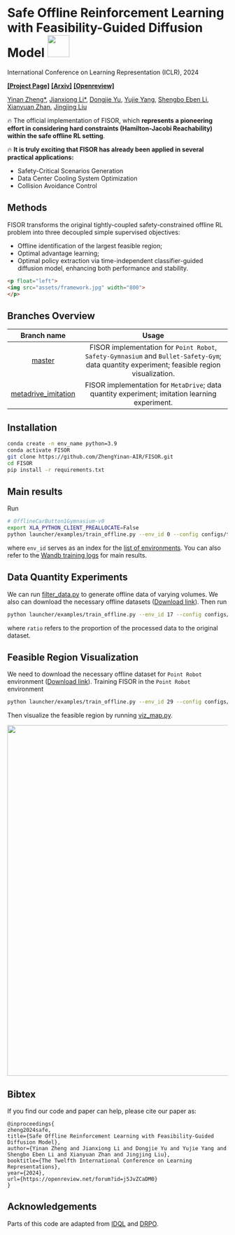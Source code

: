 # Safe Offline Reinforcement Learning with Feasibility-Guided Diffusion Model <img src="assets/icon.png" width="50">

International Conference on Learning Representation (ICLR), 2024

[**[Project Page]**](https://zhengyinan-air.github.io/FISOR/) [**[Arxiv]**](https://arxiv.org/pdf/2401.10700.pdf) [**[Openreview]**](https://openreview.net/forum?id=j5JvZCaDM0)

[Yinan Zheng*](https://scholar.google.com/citations?user=mHXjEbQAAAAJ&hl=zh-CN&authuser=1), [Jianxiong Li*](https://facebear-ljx.github.io/), [Dongjie Yu](https://manutdmoon.github.io/), [Yujie Yang](https://yangyujie-jack.github.io/), [Shengbo Eben Li](https://scholar.google.com/citations?user=Dxiw1K8AAAAJ&hl=zh-CN), [Xianyuan Zhan](https://zhanzxy5.github.io/zhanxianyuan/), [Jingjing Liu](https://air.tsinghua.edu.cn/en/info/1046/1194.htm)

🔥 The official implementation of FISOR, which **represents a pioneering effort in considering hard constraints (Hamilton-Jacobi Reachability) within the safe offline RL setting**.

🔥 **It is truly exciting that FISOR has already been applied in several practical applications:**

- Safety-Critical Scenarios Generation
- Data Center Cooling System Optimization
- Collision Avoidance Control

## Methods

FISOR transforms the original tightly-coupled safety-constrained offline RL problem into
three decoupled simple supervised objectives:

- Offline identification of the largest feasible region;
- Optimal advantage learning;
- Optimal policy extraction via time-independent classifier-guided diffusion model, enhancing both performance and stability.


```html
<p float="left">
<img src="assets/framework.jpg" width="800">
</p>
```

## Branches Overview

| Branch name  | Usage  |
|:---: |:---: |
| [master](https://github.com/ZhengYinan-AIR/FISOR)  | FISOR implementation for ``Point Robot``, ``Safety-Gymnasium`` and ``Bullet-Safety-Gym``; data quantity experiment; feasible region visualization. |
| [metadrive_imitation](https://github.com/ZhengYinan-AIR/FISOR/tree/metadrive_imitation)  | FISOR implementation for ``MetaDrive``; data quantity experiment; imitation learning experiment.  |

## Installation

``` Bash
conda create -n env_name python=3.9
conda activate FISOR
git clone https://github.com/ZhengYinan-AIR/FISOR.git
cd FISOR
pip install -r requirements.txt
```

## Main results

Run

``` Bash
# OfflineCarButton1Gymnasium-v0
export XLA_PYTHON_CLIENT_PREALLOCATE=False
python launcher/examples/train_offline.py --env_id 0 --config configs/train_config.py:fisor
```

where ``env_id`` serves as an index for the [list of environments](https://github.com/ZhengYinan-AIR/FISOR/blob/master/env/env_list.py). You can also refer to the [Wandb training logs](https://wandb.ai/zhengyinan-air/iclr2024-mainresult?nw=nwuserzhengyinanair) for main results.

## Data Quantity Experiments

We can run [filter_data.py](https://github.com/ZhengYinan-AIR/FISOR/blob/master/filter_data.py) to generate offline data of varying volumes. We also can download the necessary offline datasets ([Download link](https://cloud.tsinghua.edu.cn/d/591cf8fd6d8649a89df4/)). Then run

``` Bash
python launcher/examples/train_offline.py --env_id 17 --config configs/train_config.py:fisor --ratio 0.1
```

where ``ratio`` refers to the proportion of the processed data to the original dataset.

## Feasible Region Visualization

We need to download the necessary offline dataset for ``Point Robot`` environment ([Download link](https://cloud.tsinghua.edu.cn/d/162d6fe92bde43e28676/)). Training FISOR in the ``Point Robot`` environment

``` Bash
python launcher/examples/train_offline.py --env_id 29 --config configs/train_config.py:fisor
```

Then visualize the feasible region by running [viz_map.py](https://github.com/ZhengYinan-AIR/FISOR/blob/master/launcher/viz/viz_map.py).
<p float="left">
<img src="assets/viz_map.png" width="800">
</p>

## Bibtex

If you find our code and paper can help, please cite our paper as:

```
@inproceedings{
zheng2024safe,
title={Safe Offline Reinforcement Learning with Feasibility-Guided Diffusion Model},
author={Yinan Zheng and Jianxiong Li and Dongjie Yu and Yujie Yang and Shengbo Eben Li and Xianyuan Zhan and Jingjing Liu},
booktitle={The Twelfth International Conference on Learning Representations},
year={2024},
url={https://openreview.net/forum?id=j5JvZCaDM0}
}
```

## Acknowledgements

Parts of this code are adapted from [IDQL](https://github.com/philippe-eecs/IDQL) and [DRPO](https://github.com/ManUtdMoon/Distributional-Reachability-Policy-Optimization).
